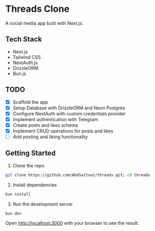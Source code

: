 # Threads Clone
A social media app built with Next.js.

## Tech Stack
- Next.js
- Tailwind CSS
- NextAuth.js
- DrizzleORM
- Bun.js

## TODO
- [x] Scaffold the app
- [x] Setup Database with DrizzleORM and Neon Postgres
- [x] Configure NextAuth with custom credentials provider
- [x] Implement authentication with Telegram
- [x] Create posts and likes schema
- [x] Implement CRUD operations for posts and likes
- [ ] Add posting and liking functionality

## Getting Started

1. Clone the repo

```bash
git clone https://github.com/AbdSattout/threads.git; cd threads
```

2. Install dependencies

```bash
bun install
```

3. Run the development server

```bash
bun dev
```

Open [http://localhost:3000](http://localhost:3000) with your browser to see the result.
